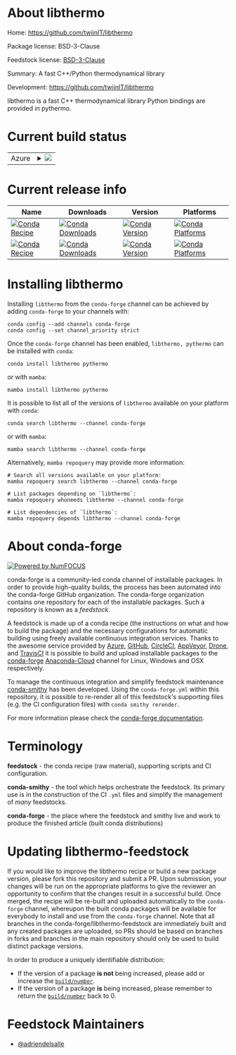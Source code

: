 About libthermo
===============

Home: https://github.com/twiinIT/libthermo

Package license: BSD-3-Clause

Feedstock license: [BSD-3-Clause](https://github.com/conda-forge/libthermo-feedstock/blob/main/LICENSE.txt)

Summary: A fast C++/Python thermodynamical library

Development: https://github.com/twiinIT/libthermo

libthermo is a fast C++ thermodynamical library
Python bindings are provided in pythermo.


Current build status
====================


<table>
    
  <tr>
    <td>Azure</td>
    <td>
      <details>
        <summary>
          <a href="https://dev.azure.com/conda-forge/feedstock-builds/_build/latest?definitionId=17774&branchName=main">
            <img src="https://dev.azure.com/conda-forge/feedstock-builds/_apis/build/status/libthermo-feedstock?branchName=main">
          </a>
        </summary>
        <table>
          <thead><tr><th>Variant</th><th>Status</th></tr></thead>
          <tbody><tr>
              <td>linux_64</td>
              <td>
                <a href="https://dev.azure.com/conda-forge/feedstock-builds/_build/latest?definitionId=17774&branchName=main">
                  <img src="https://dev.azure.com/conda-forge/feedstock-builds/_apis/build/status/libthermo-feedstock?branchName=main&jobName=linux&configuration=linux%20linux_64_" alt="variant">
                </a>
              </td>
            </tr><tr>
              <td>osx_64</td>
              <td>
                <a href="https://dev.azure.com/conda-forge/feedstock-builds/_build/latest?definitionId=17774&branchName=main">
                  <img src="https://dev.azure.com/conda-forge/feedstock-builds/_apis/build/status/libthermo-feedstock?branchName=main&jobName=osx&configuration=osx%20osx_64_" alt="variant">
                </a>
              </td>
            </tr><tr>
              <td>win_64</td>
              <td>
                <a href="https://dev.azure.com/conda-forge/feedstock-builds/_build/latest?definitionId=17774&branchName=main">
                  <img src="https://dev.azure.com/conda-forge/feedstock-builds/_apis/build/status/libthermo-feedstock?branchName=main&jobName=win&configuration=win%20win_64_" alt="variant">
                </a>
              </td>
            </tr>
          </tbody>
        </table>
      </details>
    </td>
  </tr>
</table>

Current release info
====================

| Name | Downloads | Version | Platforms |
| --- | --- | --- | --- |
| [![Conda Recipe](https://img.shields.io/badge/recipe-libthermo-green.svg)](https://anaconda.org/conda-forge/libthermo) | [![Conda Downloads](https://img.shields.io/conda/dn/conda-forge/libthermo.svg)](https://anaconda.org/conda-forge/libthermo) | [![Conda Version](https://img.shields.io/conda/vn/conda-forge/libthermo.svg)](https://anaconda.org/conda-forge/libthermo) | [![Conda Platforms](https://img.shields.io/conda/pn/conda-forge/libthermo.svg)](https://anaconda.org/conda-forge/libthermo) |
| [![Conda Recipe](https://img.shields.io/badge/recipe-pythermo-green.svg)](https://anaconda.org/conda-forge/pythermo) | [![Conda Downloads](https://img.shields.io/conda/dn/conda-forge/pythermo.svg)](https://anaconda.org/conda-forge/pythermo) | [![Conda Version](https://img.shields.io/conda/vn/conda-forge/pythermo.svg)](https://anaconda.org/conda-forge/pythermo) | [![Conda Platforms](https://img.shields.io/conda/pn/conda-forge/pythermo.svg)](https://anaconda.org/conda-forge/pythermo) |

Installing libthermo
====================

Installing `libthermo` from the `conda-forge` channel can be achieved by adding `conda-forge` to your channels with:

```
conda config --add channels conda-forge
conda config --set channel_priority strict
```

Once the `conda-forge` channel has been enabled, `libthermo, pythermo` can be installed with `conda`:

```
conda install libthermo pythermo
```

or with `mamba`:

```
mamba install libthermo pythermo
```

It is possible to list all of the versions of `libthermo` available on your platform with `conda`:

```
conda search libthermo --channel conda-forge
```

or with `mamba`:

```
mamba search libthermo --channel conda-forge
```

Alternatively, `mamba repoquery` may provide more information:

```
# Search all versions available on your platform:
mamba repoquery search libthermo --channel conda-forge

# List packages depending on `libthermo`:
mamba repoquery whoneeds libthermo --channel conda-forge

# List dependencies of `libthermo`:
mamba repoquery depends libthermo --channel conda-forge
```


About conda-forge
=================

[![Powered by
NumFOCUS](https://img.shields.io/badge/powered%20by-NumFOCUS-orange.svg?style=flat&colorA=E1523D&colorB=007D8A)](https://numfocus.org)

conda-forge is a community-led conda channel of installable packages.
In order to provide high-quality builds, the process has been automated into the
conda-forge GitHub organization. The conda-forge organization contains one repository
for each of the installable packages. Such a repository is known as a *feedstock*.

A feedstock is made up of a conda recipe (the instructions on what and how to build
the package) and the necessary configurations for automatic building using freely
available continuous integration services. Thanks to the awesome service provided by
[Azure](https://azure.microsoft.com/en-us/services/devops/), [GitHub](https://github.com/),
[CircleCI](https://circleci.com/), [AppVeyor](https://www.appveyor.com/),
[Drone](https://cloud.drone.io/welcome), and [TravisCI](https://travis-ci.com/)
it is possible to build and upload installable packages to the
[conda-forge](https://anaconda.org/conda-forge) [Anaconda-Cloud](https://anaconda.org/)
channel for Linux, Windows and OSX respectively.

To manage the continuous integration and simplify feedstock maintenance
[conda-smithy](https://github.com/conda-forge/conda-smithy) has been developed.
Using the ``conda-forge.yml`` within this repository, it is possible to re-render all of
this feedstock's supporting files (e.g. the CI configuration files) with ``conda smithy rerender``.

For more information please check the [conda-forge documentation](https://conda-forge.org/docs/).

Terminology
===========

**feedstock** - the conda recipe (raw material), supporting scripts and CI configuration.

**conda-smithy** - the tool which helps orchestrate the feedstock.
                   Its primary use is in the construction of the CI ``.yml`` files
                   and simplify the management of *many* feedstocks.

**conda-forge** - the place where the feedstock and smithy live and work to
                  produce the finished article (built conda distributions)


Updating libthermo-feedstock
============================

If you would like to improve the libthermo recipe or build a new
package version, please fork this repository and submit a PR. Upon submission,
your changes will be run on the appropriate platforms to give the reviewer an
opportunity to confirm that the changes result in a successful build. Once
merged, the recipe will be re-built and uploaded automatically to the
`conda-forge` channel, whereupon the built conda packages will be available for
everybody to install and use from the `conda-forge` channel.
Note that all branches in the conda-forge/libthermo-feedstock are
immediately built and any created packages are uploaded, so PRs should be based
on branches in forks and branches in the main repository should only be used to
build distinct package versions.

In order to produce a uniquely identifiable distribution:
 * If the version of a package **is not** being increased, please add or increase
   the [``build/number``](https://docs.conda.io/projects/conda-build/en/latest/resources/define-metadata.html#build-number-and-string).
 * If the version of a package **is** being increased, please remember to return
   the [``build/number``](https://docs.conda.io/projects/conda-build/en/latest/resources/define-metadata.html#build-number-and-string)
   back to 0.

Feedstock Maintainers
=====================

* [@adriendelsalle](https://github.com/adriendelsalle/)

